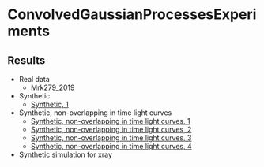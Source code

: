 # ConvolvedGaussianProcessesExperiments

## Results
- Real data
  - [Mrk279_2019](Mrk279_2019.md)
- Synthetic
  - [Synthetic, 1](Synthetic1.md)
- Synthetic, non-overlapping in time light curves
  - [Synthetic, non-overlapping in time light curves, 1](Syntheticnonoverlapping1.md)
  - [Synthetic, non-overlapping in time light curves, 2](Syntheticnonoverlapping2.md)
  - [Synthetic, non-overlapping in time light curves, 3](Syntheticnonoverlapping3.md)
  - [Synthetic, non-overlapping in time light curves, 4](Syntheticnonoverlapping4.md)
- Synthetic simulation for xray
